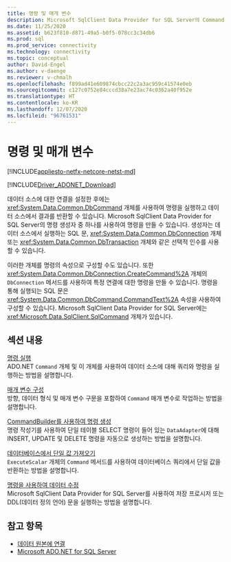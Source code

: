```yaml
---
title: 명령 및 매개 변수
description: Microsoft SqlClient Data Provider for SQL Server의 Command 개체를 사용하여 명령을 실행하고 데이터 원본에서 결과를 반환하는 방법을 알아봅니다.
ms.date: 11/25/2020
ms.assetid: b623f810-d871-49a5-b0f5-078cc3c34db6
ms.prod: sql
ms.prod_service: connectivity
ms.technology: connectivity
ms.topic: conceptual
author: David-Engel
ms.author: v-daenge
ms.reviewer: v-chmalh
ms.openlocfilehash: f899ad41e609874cbcc22c2a3ac959c41574e0eb
ms.sourcegitcommit: c127c0752e84cccd38a7e23ac74c0362a40f952e
ms.translationtype: HT
ms.contentlocale: ko-KR
ms.lasthandoff: 12/07/2020
ms.locfileid: "96761531"
---
```

# <a name="commands-and-parameters"></a>명령 및 매개 변수

[!INCLUDE[appliesto-netfx-netcore-netst-md](../../includes/appliesto-netfx-netcore-netst-md.md)]

[!INCLUDE[Driver_ADONET_Download](../../includes/driver_adonet_download.md)]

데이터 소스에 대한 연결을 설정한 후에는 <xref:System.Data.Common.DbCommand> 개체를 사용하여 명령을 실행하고 데이터 소스에서 결과를 반환할 수 있습니다. Microsoft SqlClient Data Provider for SQL Server의 명령 생성자 중 하나를 사용하여 명령을 만들 수 있습니다. 생성자는 데이터 소스에서 실행하는 SQL 문, <xref:System.Data.Common.DbConnection> 개체 또는 <xref:System.Data.Common.DbTransaction> 개체와 같은 선택적 인수를 사용할 수 있습니다.

이러한 개체를 명령의 속성으로 구성할 수도 있습니다. 또한 <xref:System.Data.Common.DbConnection.CreateCommand%2A> 개체의 `DbConnection` 메서드를 사용하여 특정 연결에 대한 명령을 만들 수 있습니다. 명령을 통해 실행되는 SQL 문은 <xref:System.Data.Common.DbCommand.CommandText%2A> 속성을 사용하여 구성할 수 있습니다. Microsoft SqlClient Data Provider for SQL Server에는 <xref:Microsoft.Data.SqlClient.SqlCommand> 개체가 있습니다.

## <a name="in-this-section"></a>섹션 내용

[명령 실행](execute-command.md)  
ADO.NET `Command` 개체 및 이 개체를 사용하여 데이터 소스에 대해 쿼리와 명령을 실행하는 방법을 설명합니다.

[매개 변수 구성](configure-parameters.md)  
방향, 데이터 형식 및 매개 변수 구문을 포함하여 `Command` 매개 변수로 작업하는 방법을 설명합니다.

[CommandBuilder를 사용하여 명령 생성](generate-commands-with-commandbuilders.md)  
명령 작성기를 사용하여 단일 테이블 SELECT 명령이 들어 있는 `DataAdapter`에 대해 INSERT, UPDATE 및 DELETE 명령을 자동으로 생성하는 방법을 설명합니다.

[데이터베이스에서 단일 값 가져오기](obtain-single-value-from-database.md)  
`ExecuteScalar` 개체의 `Command` 메서드를 사용하여 데이터베이스 쿼리에서 단일 값을 반환하는 방법을 설명합니다.

[명령을 사용하여 데이터 수정](use-commands-to-modify-data.md)  
Microsoft SqlClient Data Provider for SQL Server를 사용하여 저장 프로시저 또는 DDL(데이터 정의 언어) 문을 실행하는 방법을 설명합니다.

## <a name="see-also"></a>참고 항목

- [데이터 원본에 연결](connecting-to-data-source.md)
- [Microsoft ADO.NET for SQL Server](microsoft-ado-net-sql-server.md)
